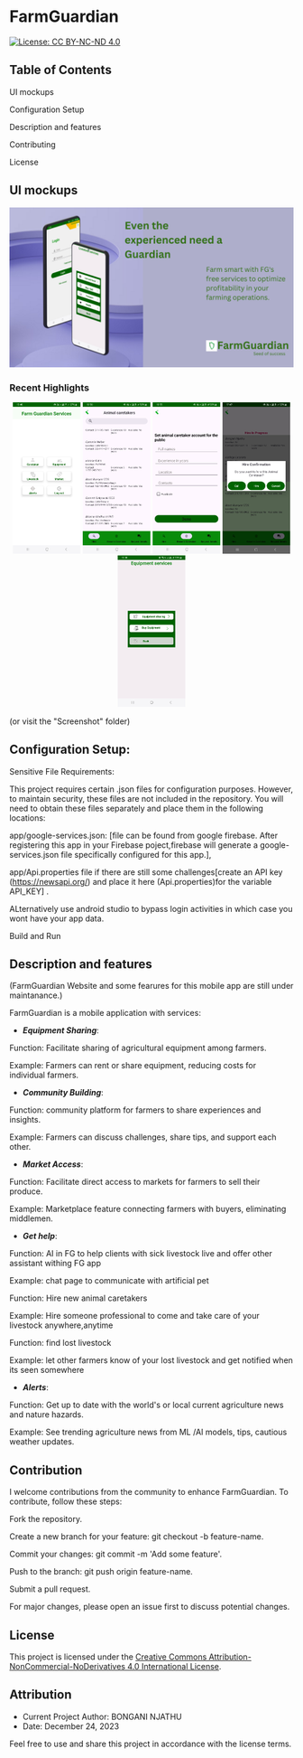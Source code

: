 # FarmGuardian

[![License: CC BY-NC-ND 4.0](https://img.shields.io/badge/License-CC%20BY--NC--ND%204.0-lightgrey.svg)](https://creativecommons.org/licenses/by-nc-nd/4.0/)

## Table of Contents

UI mockups

Configuration Setup

Description and features

Contributing

License

## UI mockups

<img src="images/screenshots/FG.png" alt="App serviices,Home" width="820">

### Recent Highlights

<p align="center">

 <img src="images/screenshots/Screenshot_20240329_154609.jpg" alt="App serviices,Home" width="120">

<img src="images/screenshots/Screenshot_20240329_165057.jpg" alt="App serviices,Home" width="120">
<img src="images/screenshots/Screenshot_20240329_165554.jpg" alt="Become Animal caretaker" width="120">
<img src="images/screenshots/Screenshot_20240329_174701.jpg" alt="Registration" width="120">
<img src="images/screenshots/Screenshot_20240317_153631.jpg" alt="Equipment services" width="120">

(or visit the "Screenshot" folder)

## Configuration Setup:

Sensitive File Requirements:

This project requires certain .json files for configuration purposes. However, to maintain security, these files are not included in the repository. You will need to obtain these files separately and place them in the following locations:

app/google-services.json: [file can be found from google firebase. After registering this app in your Firebase poject,firebase will generate a google-services.json file specifically configured for this app.],

app/Api.properties file if there are still some challenges[create an API key (https://newsapi.org/) and place it here (Api.properties)for the variable API_KEY] .

ALternatively use android studio to bypass login activities in which case you wont have your app data.

Build and Run

## Description and features

(FarmGuardian Website and some fearures for this mobile app are still under maintanance.)

FarmGuardian is a mobile application with services:

- **_Equipment Sharing_**:

Function: Facilitate sharing of agricultural equipment among farmers.

Example: Farmers can rent or share equipment, reducing costs for individual farmers.

- **_Community Building_**:

Function: community platform for farmers to share experiences and insights.

Example: Farmers can discuss challenges, share tips, and support each other.

- **_Market Access_**:

Function: Facilitate direct access to markets for farmers to sell their produce.

Example: Marketplace feature connecting farmers with buyers, eliminating middlemen.

- **_Get help_**:

Function: AI in FG to help clients with sick livestock live and offer other assistant withing FG app

Example: chat page to communicate with artificial pet

Function: Hire new animal caretakers

Example: Hire someone professional to come and take care of your livestock anywhere,anytime

Function: find lost livestock

Example: let other farmers know of your lost livestock and get notified when its seen somewhere

- **_Alerts_**:

Function: Get up to date with the world's or local current agriculture news and nature hazards.

Example: See trending agriculture news from ML /AI models, tips, cautious weather updates.

## Contribution

I welcome contributions from the community to enhance FarmGuardian. To contribute, follow these steps:

Fork the repository.

Create a new branch for your feature: git checkout -b feature-name.

Commit your changes: git commit -m 'Add some feature'.

Push to the branch: git push origin feature-name.

Submit a pull request.

For major changes, please open an issue first to discuss potential changes.

## License

This project is licensed under the [Creative Commons Attribution-NonCommercial-NoDerivatives 4.0 International License](LICENSE.md).

## Attribution

- Current Project Author: BONGANI NJATHU
- Date: December 24, 2023

Feel free to use and share this project in accordance with the license terms.
